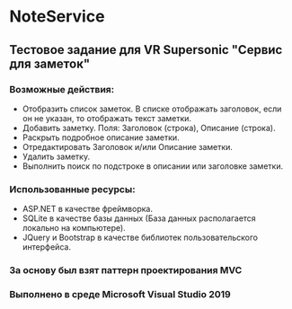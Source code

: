 # NoteService

## Тестовое задание для VR Supersonic "Сервис для заметок"   

### Возможные действия:
* Отобразить список заметок. В списке отображать заголовок, если он не указан,  то отображать текст заметки.
* Добавить заметку. Поля: Заголовок (строка), Описание (строка).
* Раскрыть подробное описание заметки.
* Отредактировать Заголовок и/или Описание заметки.
* Удалить заметку.
* Выполнить поиск по подстроке в описании или заголовке заметки.   

### Использованные ресурсы:
* ASP.NET в качестве фреймворка.
* SQLite в качестве базы данных (База данных располагается локально на компьютере).
* JQuery и Bootstrap в качестве библиотек пользовательского интерфейса.   

### За основу был взят паттерн проектирования MVC   

### Выполнено в среде Microsoft Visual Studio 2019
